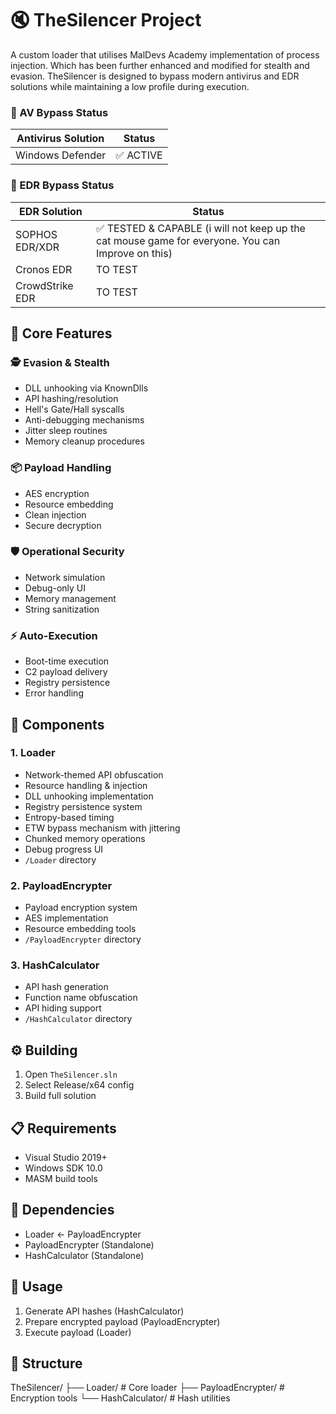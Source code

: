 ﻿# 🔇 TheSilencer Project 

A custom loader that utilises MalDevs Academy implementation of process injection. Which has been further enhanced and modified for stealth and evasion. TheSilencer is designed to bypass modern antivirus and EDR solutions while maintaining a low profile during execution.

### 🎯 AV Bypass Status

| Antivirus Solution | Status |
|-------------------|--------|
| Windows Defender | ✅ ACTIVE |

### 🎯 EDR Bypass Status

| EDR Solution | Status |
|--------------|--------|
| SOPHOS EDR/XDR | ✅ TESTED & CAPABLE (i will not keep up the cat mouse game for everyone. You can Improve on this) |
| Cronos EDR | TO TEST |
| CrowdStrike EDR | TO TEST |

## 🎯 Core Features

### 🕵️ Evasion & Stealth
- DLL unhooking via KnownDlls
- API hashing/resolution
- Hell's Gate/Hall syscalls
- Anti-debugging mechanisms
- Jitter sleep routines
- Memory cleanup procedures

### 📦 Payload Handling
- AES encryption
- Resource embedding
- Clean injection
- Secure decryption

### 🛡️ Operational Security
- Network simulation
- Debug-only UI
- Memory management
- String sanitization

### ⚡ Auto-Execution
- Boot-time execution
- C2 payload delivery
- Registry persistence
- Error handling

## 🚀 Components

### 1. Loader
- Network-themed API obfuscation
- Resource handling & injection
- DLL unhooking implementation
- Registry persistence system
- Entropy-based timing
- ETW bypass mechanism with jittering
- Chunked memory operations
- Debug progress UI
- `/Loader` directory

### 2. PayloadEncrypter
- Payload encryption system
- AES implementation
- Resource embedding tools
- `/PayloadEncrypter` directory

### 3. HashCalculator
- API hash generation
- Function name obfuscation
- API hiding support
- `/HashCalculator` directory

## ⚙️ Building
1. Open `TheSilencer.sln`
2. Select Release/x64 config
3. Build full solution

## 📋 Requirements
- Visual Studio 2019+
- Windows SDK 10.0
- MASM build tools

## 🔄 Dependencies
- Loader ← PayloadEncrypter
- PayloadEncrypter (Standalone)
- HashCalculator (Standalone)

## 📝 Usage
1. Generate API hashes (HashCalculator)
2. Prepare encrypted payload (PayloadEncrypter)
3. Execute payload (Loader)

## 📂 Structure
TheSilencer/
├── Loader/              # Core loader
├── PayloadEncrypter/    # Encryption tools
└── HashCalculator/      # Hash utilities

